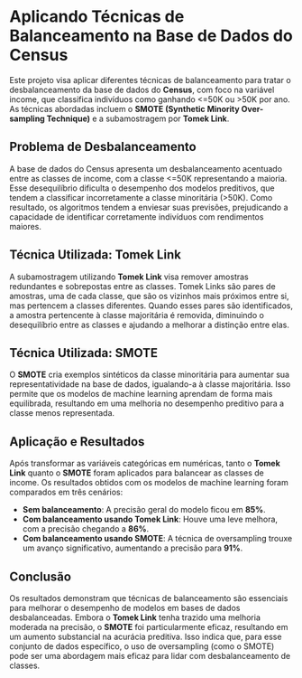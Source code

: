 # Aplicando Técnicas de Balanceamento na Base de Dados do Census

Este projeto visa aplicar diferentes técnicas de balanceamento para tratar o desbalanceamento da base de dados do **Census**, com foco na variável income, que classifica indivíduos como ganhando <=50K ou >50K por ano. As técnicas abordadas incluem o **SMOTE (Synthetic Minority Over-sampling Technique)** e a subamostragem por **Tomek Link**.

## Problema de Desbalanceamento
A base de dados do Census apresenta um desbalanceamento acentuado entre as classes de income, com a classe <=50K representando a maioria. Esse desequilíbrio dificulta o desempenho dos modelos preditivos, que tendem a classificar incorretamente a classe minoritária (>50K). Como resultado, os algoritmos tendem a enviesar suas previsões, prejudicando a capacidade de identificar corretamente indivíduos com rendimentos maiores.

## Técnica Utilizada: Tomek Link
A subamostragem utilizando **Tomek Link** visa remover amostras redundantes e sobrepostas entre as classes. Tomek Links são pares de amostras, uma de cada classe, que são os vizinhos mais próximos entre si, mas pertencem a classes diferentes. Quando esses pares são identificados, a amostra pertencente à classe majoritária é removida, diminuindo o desequilíbrio entre as classes e ajudando a melhorar a distinção entre elas.

## Técnica Utilizada: SMOTE
O **SMOTE** cria exemplos sintéticos da classe minoritária para aumentar sua representatividade na base de dados, igualando-a à classe majoritária. Isso permite que os modelos de machine learning aprendam de forma mais equilibrada, resultando em uma melhoria no desempenho preditivo para a classe menos representada.

## Aplicação e Resultados
Após transformar as variáveis categóricas em numéricas, tanto o **Tomek Link** quanto o **SMOTE** foram aplicados para balancear as classes de income. Os resultados obtidos com os modelos de machine learning foram comparados em três cenários:

- **Sem balanceamento**: A precisão geral do modelo ficou em **85%**.
- **Com balanceamento usando Tomek Link**: Houve uma leve melhora, com a precisão chegando a **86%**.
- **Com balanceamento usando SMOTE**: A técnica de oversampling trouxe um avanço significativo, aumentando a precisão para **91%**.

## Conclusão
Os resultados demonstram que técnicas de balanceamento são essenciais para melhorar o desempenho de modelos em bases de dados desbalanceadas. Embora o **Tomek Link** tenha trazido uma melhoria moderada na precisão, o **SMOTE** foi particularmente eficaz, resultando em um aumento substancial na acurácia preditiva. Isso indica que, para esse conjunto de dados específico, o uso de oversampling (como o SMOTE) pode ser uma abordagem mais eficaz para lidar com desbalanceamento de classes.
